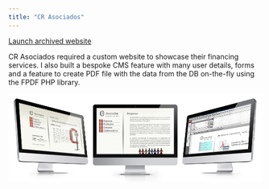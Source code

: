 ```yaml
---
title: "CR Asociados"
---
```


<p class="work-links">
<a class="btn icon icon-external" href="http://work.joanmira.com/webs/crasociados/" target="_blank">Launch archived website</a>
</p>

CR Asociados required a custom website to showcase their financing services. I also built a bespoke CMS feature with many user details, forms and a feature to create PDF file with the data from the DB on-the-fly using the FPDF PHP library.

![](./images/1.jpg)
